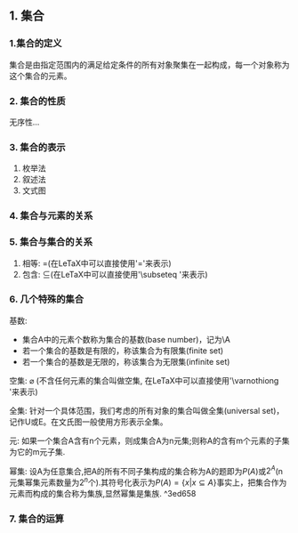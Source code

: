 ## 1. 集合

### 1.集合的定义

集合是由指定范围内的满足给定条件的所有对象聚集在一起构成，每一个对象称为这个集合的元素。

### 2. 集合的性质

无序性...

### 3. 集合的表示

1. 枚举法
2. 叙述法
3. 文式图

### 4. 集合与元素的关系



### 5. 集合与集合的关系

1. 相等: $=$(在LeTaX中可以直接使用'='来表示)
2. 包含: $\subseteq$(在LeTaX中可以直接使用'\subseteq '来表示)

### 6. 几个特殊的集合

基数:  
+ 集合A中的元素个数称为集合的基数(base number)，记为\A
+ 若一个集合的基数是有限的，称该集合为有限集(finite set)
+ 若一个集合的基数是无限的，称该集合为无限集(infinite set)

空集: $\varnothing$ (不含任何元素的集合叫做空集, 在LeTaX中可以直接使用'\varnothiong '来表示)

全集: 针对一个具体范围，我们考虑的所有对象的集合叫做全集(universal set)，记作U或E。在文氏图一般使用方形表示全集。

元: 如果一个集合A含有n个元素，则成集合A为n元集;则称A的含有m个元素的子集为它的m元子集.

幂集: 设A为任意集合,把A的所有不同子集构成的集合称为A的题即为$P(A)$或$2^A$(n元集幂集元素数量为$2^n$个).其符号化表示为$P(A)=\{x|x\subseteq A\}$事实上，把集合作为元素而构成的集合称为集族,显然幂集是集族. ^3ed658

### 7. 集合的运算

